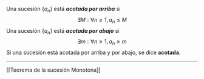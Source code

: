 Una sucesión $\{a_n\}$ está ***acotada por arriba*** si $$∃M:∀n≥1,a_n≤M$$
Una sucesión $\{a_n\}$ está ***acotada por abajo*** si $$∃m:∀n≥1,a_n≥m$$
Si una sucesión está acotada por arriba y por abajo, se dice **acotada**.
***
[[Teorema de la sucesión Monotona]]